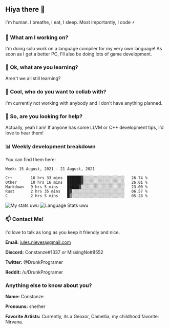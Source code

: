 ## Hiya there 👋

I'm human. I breathe, I eat, I sleep. Most importantly, I code ⚡️

### 🔭 What am I working on?

I'm doing solo work on a language compiler for my very own language! As soon as I get a better PC, I'll also be doing lots of game development.

### 🌱 Ok, what are you learning?

Aren't we all still learning?

### 👯 Cool, who do you want to collab with?

I'm currently not working with anybody and I don't have anything planned.

### 🤔 So, are you looking for help?

Actually, yeah I am! If anyone has some LLVM or C++ development tips, I'd love to hear them!

### 📊 Weekly development breakdown

You can find them here:

<!--START_SECTION:waka-->
```text
Week: 15 August, 2021 - 21 August, 2021

C++        10 hrs 33 mins  ██████▓░░░░░░░░░░░░░░░░░░   26.74 % 
Other      10 hrs 16 mins  ██████▓░░░░░░░░░░░░░░░░░░   26.01 % 
Markdown   9 hrs 5 mins    █████▓░░░░░░░░░░░░░░░░░░░   23.00 % 
Rust       2 hrs 35 mins   █▓░░░░░░░░░░░░░░░░░░░░░░░   06.57 % 
C          2 hrs 5 mins    █▒░░░░░░░░░░░░░░░░░░░░░░░   05.28 % 
```
<!--END_SECTION:waka-->
<!-- ![Constanze's wakatime stats](https://github-readme-stats.vercel.app/api/wakatime?username=constanze) -->

![My stats uwu](https://github-readme-stats.vercel.app/api?username=cstanze&show_icons=true&theme=onedark)
![Language Stats uwu](https://github-readme-stats.vercel.app/api/top-langs/?username=cstanze&layout=compact&theme=onedark)

### 📫 Contact Me!

I'd love to talk as long as you keep it friendly and nice.

**Email:** jules.nieves@gmail.com

**Discord:** Constanze#1337 *or* MissingNo#8552

**Twitter:** @DrunkProgramer

**Reddit:** /u/DrunkProgramer

### Anything else to know about you?

**Name:** Constanze

**Pronouns:** she/her

**Favorite Artists:** Currently, its a Geoxor, Camellia, my childhood favorite: Nirvana.
